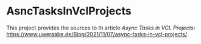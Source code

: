 # AsncTasksInVclProjects

This project provides the sources to th article *Async Tasks in VCL Projects*: https://www.uweraabe.de/Blog/2021/11/07/async-tasks-in-vcl-projects/

